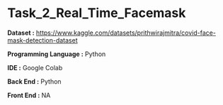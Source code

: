 # Task_2_Real_Time_Facemask

**Dataset :** https://www.kaggle.com/datasets/prithwirajmitra/covid-face-mask-detection-dataset

**Programming Language :** Python

**IDE :** Google Colab

**Back End :** Python

**Front End :** NA
